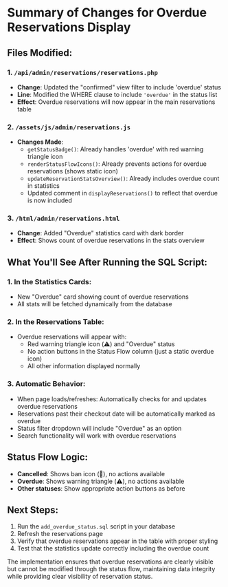 # Summary of Changes for Overdue Reservations Display

## Files Modified:

### 1. `/api/admin/reservations/reservations.php`
- **Change**: Updated the "confirmed" view filter to include 'overdue' status
- **Line**: Modified the WHERE clause to include `'overdue'` in the status list
- **Effect**: Overdue reservations will now appear in the main reservations table

### 2. `/assets/js/admin/reservations.js`
- **Changes Made**:
  - `getStatusBadge()`: Already handles 'overdue' with red warning triangle icon
  - `renderStatusFlowIcons()`: Already prevents actions for overdue reservations (shows static icon)
  - `updateReservationStatsOverview()`: Already includes overdue count in statistics
  - Updated comment in `displayReservations()` to reflect that overdue is now included

### 3. `/html/admin/reservations.html`  
- **Change**: Added "Overdue" statistics card with dark border
- **Effect**: Shows count of overdue reservations in the stats overview

## What You'll See After Running the SQL Script:

### 1. In the Statistics Cards:
- New "Overdue" card showing count of overdue reservations
- All stats will be fetched dynamically from the database

### 2. In the Reservations Table:
- Overdue reservations will appear with:
  - Red warning triangle icon (⚠️) and "Overdue" status
  - No action buttons in the Status Flow column (just a static overdue icon)
  - All other information displayed normally

### 3. Automatic Behavior:
- When page loads/refreshes: Automatically checks for and updates overdue reservations
- Reservations past their checkout date will be automatically marked as overdue
- Status filter dropdown will include "Overdue" as an option
- Search functionality will work with overdue reservations

## Status Flow Logic:
- **Cancelled**: Shows ban icon (🚫), no actions available
- **Overdue**: Shows warning triangle (⚠️), no actions available  
- **Other statuses**: Show appropriate action buttons as before

## Next Steps:
1. Run the `add_overdue_status.sql` script in your database
2. Refresh the reservations page
3. Verify that overdue reservations appear in the table with proper styling
4. Test that the statistics update correctly including the overdue count

The implementation ensures that overdue reservations are clearly visible but cannot be modified through the status flow, maintaining data integrity while providing clear visibility of reservation status.

